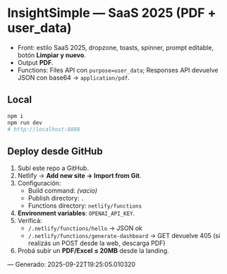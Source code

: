 # InsightSimple — SaaS 2025 (PDF + user_data)

- Front: estilo SaaS 2025, dropzone, toasts, spinner, prompt editable, botón **Limpiar y nuevo**.
- Output **PDF**.
- Functions: Files API con `purpose=user_data`; Responses API devuelve JSON con base64 → `application/pdf`.

## Local
```bash
npm i
npm run dev
# http://localhost:8888
```

## Deploy desde GitHub
1. Subí este repo a GitHub.
2. Netlify → **Add new site → Import from Git**.
3. Configuración:
   - Build command: *(vacío)*
   - Publish directory: `.`
   - Functions directory: `netlify/functions`
4. **Environment variables**: `OPENAI_API_KEY`.
5. Verificá:
   - `/.netlify/functions/hello` → JSON ok
   - `/.netlify/functions/generate-dashboard` → GET devuelve 405 (si realizás un POST desde la web, descarga PDF)
6. Probá subir un **PDF/Excel ≤ 20MB** desde la landing.

— Generado: 2025-09-22T19:25:05.010320
